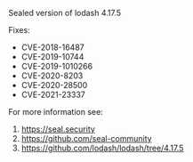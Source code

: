 Sealed version of lodash 4.17.5

Fixes:
- CVE-2018-16487
- CVE-2019-10744
- CVE-2019-1010266
- CVE-2020-8203
- CVE-2020-28500
- CVE-2021-23337

For more information see:
  1. https://seal.security
  2. https://github.com/seal-community
  3. https://github.com/lodash/lodash/tree/4.17.5
